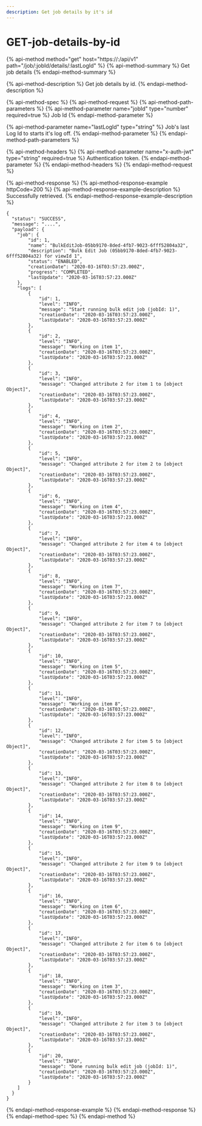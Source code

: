 ```yaml
---
description: Get job details by it's id
---
```


# GET-job-details-by-id

{% api-method method="get" host="https://<host>:<port>/api/v1" path="/job/:jobId/details/:lastLogId" %}
{% api-method-summary %}
Get job details
{% endapi-method-summary %}

{% api-method-description %}
Get job details by id.
{% endapi-method-description %}

{% api-method-spec %}
{% api-method-request %}
{% api-method-path-parameters %}
{% api-method-parameter name="jobId" type="number" required=true %}
Job Id
{% endapi-method-parameter %}

{% api-method-parameter name="lastLogId" type="string" %}
Job's last Log Id to starts it's log off.
{% endapi-method-parameter %}
{% endapi-method-path-parameters %}

{% api-method-headers %}
{% api-method-parameter name="x-auth-jwt" type="string" required=true %}
Authentication token.
{% endapi-method-parameter %}
{% endapi-method-headers %}
{% endapi-method-request %}

{% api-method-response %}
{% api-method-response-example httpCode=200 %}
{% api-method-response-example-description %}
Successfully retrieved.
{% endapi-method-response-example-description %}

```
{
  "status": "SUCCESS",
  "message": "....",
  "payload": {
    "job": {
        "id": 1,
        "name": "BulkEditJob-05bb9170-8ded-4fb7-9023-6fff52804a32",
        "description": "Bulk Edit Job (05bb9170-8ded-4fb7-9023-6fff52804a32) for viewId 1",
        "status": "ENABLED",
        "creationDate": "2020-03-16T03:57:23.000Z",
        "progress": "COMPLETED",
        "lastUpdate": "2020-03-16T03:57:23.000Z"
    },
    "logs": [
        {
            "id": 1,
            "level": "INFO",
            "message": "Start running bulk edit job (jobId: 1)",
            "creationDate": "2020-03-16T03:57:23.000Z",
            "lastUpdate": "2020-03-16T03:57:23.000Z"
        },
        {
            "id": 2,
            "level": "INFO",
            "message": "Working on item 1",
            "creationDate": "2020-03-16T03:57:23.000Z",
            "lastUpdate": "2020-03-16T03:57:23.000Z"
        },
        {
            "id": 3,
            "level": "INFO",
            "message": "Changed attribute 2 for item 1 to [object Object]",
            "creationDate": "2020-03-16T03:57:23.000Z",
            "lastUpdate": "2020-03-16T03:57:23.000Z"
        },
        {
            "id": 4,
            "level": "INFO",
            "message": "Working on item 2",
            "creationDate": "2020-03-16T03:57:23.000Z",
            "lastUpdate": "2020-03-16T03:57:23.000Z"
        },
        {
            "id": 5,
            "level": "INFO",
            "message": "Changed attribute 2 for item 2 to [object Object]",
            "creationDate": "2020-03-16T03:57:23.000Z",
            "lastUpdate": "2020-03-16T03:57:23.000Z"
        },
        {
            "id": 6,
            "level": "INFO",
            "message": "Working on item 4",
            "creationDate": "2020-03-16T03:57:23.000Z",
            "lastUpdate": "2020-03-16T03:57:23.000Z"
        },
        {
            "id": 7,
            "level": "INFO",
            "message": "Changed attribute 2 for item 4 to [object Object]",
            "creationDate": "2020-03-16T03:57:23.000Z",
            "lastUpdate": "2020-03-16T03:57:23.000Z"
        },
        {
            "id": 8,
            "level": "INFO",
            "message": "Working on item 7",
            "creationDate": "2020-03-16T03:57:23.000Z",
            "lastUpdate": "2020-03-16T03:57:23.000Z"
        },
        {
            "id": 9,
            "level": "INFO",
            "message": "Changed attribute 2 for item 7 to [object Object]",
            "creationDate": "2020-03-16T03:57:23.000Z",
            "lastUpdate": "2020-03-16T03:57:23.000Z"
        },
        {
            "id": 10,
            "level": "INFO",
            "message": "Working on item 5",
            "creationDate": "2020-03-16T03:57:23.000Z",
            "lastUpdate": "2020-03-16T03:57:23.000Z"
        },
        {
            "id": 11,
            "level": "INFO",
            "message": "Working on item 8",
            "creationDate": "2020-03-16T03:57:23.000Z",
            "lastUpdate": "2020-03-16T03:57:23.000Z"
        },
        {
            "id": 12,
            "level": "INFO",
            "message": "Changed attribute 2 for item 5 to [object Object]",
            "creationDate": "2020-03-16T03:57:23.000Z",
            "lastUpdate": "2020-03-16T03:57:23.000Z"
        },
        {
            "id": 13,
            "level": "INFO",
            "message": "Changed attribute 2 for item 8 to [object Object]",
            "creationDate": "2020-03-16T03:57:23.000Z",
            "lastUpdate": "2020-03-16T03:57:23.000Z"
        },
        {
            "id": 14,
            "level": "INFO",
            "message": "Working on item 9",
            "creationDate": "2020-03-16T03:57:23.000Z",
            "lastUpdate": "2020-03-16T03:57:23.000Z"
        },
        {
            "id": 15,
            "level": "INFO",
            "message": "Changed attribute 2 for item 9 to [object Object]",
            "creationDate": "2020-03-16T03:57:23.000Z",
            "lastUpdate": "2020-03-16T03:57:23.000Z"
        },
        {
            "id": 16,
            "level": "INFO",
            "message": "Working on item 6",
            "creationDate": "2020-03-16T03:57:23.000Z",
            "lastUpdate": "2020-03-16T03:57:23.000Z"
        },
        {
            "id": 17,
            "level": "INFO",
            "message": "Changed attribute 2 for item 6 to [object Object]",
            "creationDate": "2020-03-16T03:57:23.000Z",
            "lastUpdate": "2020-03-16T03:57:23.000Z"
        },
        {
            "id": 18,
            "level": "INFO",
            "message": "Working on item 3",
            "creationDate": "2020-03-16T03:57:23.000Z",
            "lastUpdate": "2020-03-16T03:57:23.000Z"
        },
        {
            "id": 19,
            "level": "INFO",
            "message": "Changed attribute 2 for item 3 to [object Object]",
            "creationDate": "2020-03-16T03:57:23.000Z",
            "lastUpdate": "2020-03-16T03:57:23.000Z"
        },
        {
            "id": 20,
            "level": "INFO",
            "message": "Done running bulk edit job (jobId: 1)",
            "creationDate": "2020-03-16T03:57:23.000Z",
            "lastUpdate": "2020-03-16T03:57:23.000Z"
        }
    ]
  }
}
```
{% endapi-method-response-example %}
{% endapi-method-response %}
{% endapi-method-spec %}
{% endapi-method %}



